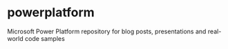 # powerplatform
Microsoft Power Platform repository for blog posts, presentations and real-world code samples
